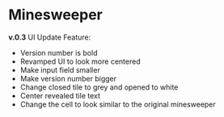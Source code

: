 # Minesweeper
**v.0.3**
UI Update
Feature:
- Version number is bold
- Revamped UI to look more centered
- Make input field smaller
- Make version number bigger
- Change closed tile to grey and opened to white
- Center revealed tile text
- Change the cell to look similar to the original minesweeper